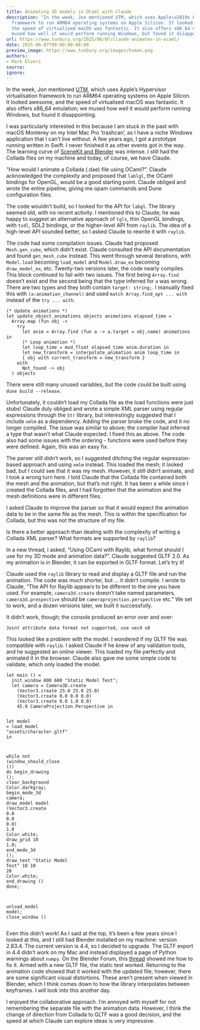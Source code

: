 ```yaml
---
title: Animating 3D models in OCaml with Claude
description: "In the week, Jon mentioned UTM, which uses Apple\u2019s Hypervisor virtualisation
  framework to run ARM64 operating systems on Apple Silicon. It looked awesome, and
  the speed of virtualised macOS was fantastic. It also offers x86_64 emulation; we
  mused how well it would perform running Windows, but found it disappointing."
url: https://www.tunbury.org/2025/06/07/claude-animates-in-ocaml/
date: 2025-06-07T00:00:00-00:00
preview_image: https://www.tunbury.org/images/human.png
authors:
- Mark Elvers
source:
ignore:
---
```


<p>In the week, Jon mentioned <a href="https://mac.getutm.app">UTM</a>, which uses Apple’s Hypervisor virtualisation framework to run ARM64 operating systems on Apple Silicon. It looked awesome, and the speed of virtualised macOS was fantastic. It also offers x86_64 emulation; we mused how well it would perform running Windows, but found it disappointing.</p>

<p>I was particularly interested in this because I am stuck in the past with macOS Monterey on my Intel Mac Pro ‘trashcan’, as I have a niche Windows application that I can’t live without. A few years ago, I got a prototype running written in Swift. I never finished it as other events got in the way. The learning curve of <a href="https://youtu.be/8Jb3v2HRv_E">SceneKit and Blender</a> was intense. I still had the Collada files on my machine and today, of course, we have Claude.</p>

<p>“How would I animate a Collada (.dae) file using OCaml?”. Claude acknowledged the complexity and proposed that <code class="language-plaintext highlighter-rouge">lablgl</code>, the OCaml bindings for OpenGL, would be a good starting point. Claude obliged and wrote the entire pipeline, giving me opam commands and Dune configuration files.</p>

<p>The code wouldn’t build, so I looked for the API for <code class="language-plaintext highlighter-rouge">labgl</code>. The library seemed old, with no recent activity. I mentioned this to Claude; he was happy to suggest an alternative approach of <code class="language-plaintext highlighter-rouge">tgls</code>, thin OpenGL bindings, with <code class="language-plaintext highlighter-rouge">tsdl</code>, SDL2 bindings, or the higher-level API from <code class="language-plaintext highlighter-rouge">raylib</code>. The idea of a high-level API sounded better, so I asked Claude to rewrite it with <code class="language-plaintext highlighter-rouge">raylib</code>.</p>

<p>The code had some compilation issues. Claude had proposed <code class="language-plaintext highlighter-rouge">Mesh.gen_cube</code>, which didn’t exist. Claude consulted the API documentation and found <code class="language-plaintext highlighter-rouge">gen_mesh_cube</code> instead. This went through several iterations, with <code class="language-plaintext highlighter-rouge">Model.load</code> becoming <code class="language-plaintext highlighter-rouge">load_model</code> and <code class="language-plaintext highlighter-rouge">Model.draw_ex</code> becoming <code class="language-plaintext highlighter-rouge">draw_model_ex</code>, etc. Twenty-two versions later, the code nearly compiles. This block continued to fail with two issues. The first being <code class="language-plaintext highlighter-rouge">Array.find</code> doesn’t exist and the second being that the type inferred for <code class="language-plaintext highlighter-rouge">a</code> was wrong. There are two types and they both contain <code class="language-plaintext highlighter-rouge">target: string;</code>. I manually fixed this with <code class="language-plaintext highlighter-rouge">(a:animation_channel)</code> and used <code class="language-plaintext highlighter-rouge">match Array.find_opt ... with</code> instead of the <code class="language-plaintext highlighter-rouge">try ... with</code>.</p>

<div class="language-ocaml highlighter-rouge"><div class="highlight"><pre class="highlight"><code><span class="c">(* Update animations *)</span>
<span class="k">let</span> <span class="n">update_object_animations</span> <span class="n">objects</span> <span class="n">animations</span> <span class="n">elapsed_time</span> <span class="o">=</span>
  <span class="nn">Array</span><span class="p">.</span><span class="n">map</span> <span class="p">(</span><span class="k">fun</span> <span class="n">obj</span> <span class="o">-&gt;</span>
    <span class="k">try</span>
      <span class="k">let</span> <span class="n">anim</span> <span class="o">=</span> <span class="nn">Array</span><span class="p">.</span><span class="n">find</span> <span class="p">(</span><span class="k">fun</span> <span class="n">a</span> <span class="o">-&gt;</span> <span class="n">a</span><span class="o">.</span><span class="n">target</span> <span class="o">=</span> <span class="n">obj</span><span class="o">.</span><span class="n">name</span><span class="p">)</span> <span class="n">animations</span> <span class="k">in</span>
      <span class="c">(* Loop animation *)</span>
      <span class="k">let</span> <span class="n">loop_time</span> <span class="o">=</span> <span class="n">mod_float</span> <span class="n">elapsed_time</span> <span class="n">anim</span><span class="o">.</span><span class="n">duration</span> <span class="k">in</span>
      <span class="k">let</span> <span class="n">new_transform</span> <span class="o">=</span> <span class="n">interpolate_animation</span> <span class="n">anim</span> <span class="n">loop_time</span> <span class="k">in</span>
      <span class="p">{</span> <span class="n">obj</span> <span class="k">with</span> <span class="n">current_transform</span> <span class="o">=</span> <span class="n">new_transform</span> <span class="p">}</span>
    <span class="k">with</span>
      <span class="nc">Not_found</span> <span class="o">-&gt;</span> <span class="n">obj</span>
  <span class="p">)</span> <span class="n">objects</span>
</code></pre></div></div>

<p>There were still many unused variables, but the code could be built using <code class="language-plaintext highlighter-rouge">dune build --release</code>.</p>

<p>Unfortunately, it couldn’t load my Collada file as the load functions were just stubs! Claude duly obliged and wrote a simple XML parser using regular expressions through the <code class="language-plaintext highlighter-rouge">Str</code> library, but interestingly suggested that I include <code class="language-plaintext highlighter-rouge">xmlm</code> as a dependency. Adding the parser broke the code, and it no longer compiled. The issue was similar to above; the compiler had inferred a type that wasn’t what Claude expected. I fixed this as above. The code also had some issues with the ordering - functions were used before they were defined. Again, this was an easy fix.</p>

<p>The parser still didn’t work, so I suggested ditching the regular expression-based approach and using <code class="language-plaintext highlighter-rouge">xmlm</code> instead. This loaded the mesh; it looked bad, but I could see that it was my mesh. However, it still didn’t animate, and I took a wrong turn here. I told Claude that the Collada file contained both the mesh and the animation, but that’s not right. It has been a while since I created the Collada files, and I had forgotten that the animation and the mesh definitions were in different files.</p>

<p>I asked Claude to improve the parser so that it would expect the animation data to be in the same file as the mesh. This is within the specification for Collada, but this was not the structure of my file.</p>

<p>Is there a better approach than dealing with the complexity of writing a Collada XML parser? What formats are supported by <code class="language-plaintext highlighter-rouge">raylib</code>?</p>

<p>In a new thread, I asked, “Using OCaml with Raylib, what format should I use for my 3D mode and animation data?”. Claude suggested GLTF 2.0. As my animation is in Blender, it can be exported in GLTF format. Let’s try it!</p>

<p>Claude used the <code class="language-plaintext highlighter-rouge">raylib</code> library to read and display a GLTF file and run the animation. The code was much shorter, but … it didn’t compile. I wrote to Claude, “The API for Raylib appears to be different to the one you have used. For example, <code class="language-plaintext highlighter-rouge">camera3d.create</code> doesn’t take named parameters, <code class="language-plaintext highlighter-rouge">camera3d.prespective</code> should be <code class="language-plaintext highlighter-rouge">cameraprojection.perspective</code> etc.”  We set to work, and a dozen versions later, we built it successfully.</p>

<p>It didn’t work, though; the console produced an error over and over:</p>

<div class="language-plaintext highlighter-rouge"><div class="highlight"><pre class="highlight"><code>Joint attribute data format not supported, use vec4 u8
</code></pre></div></div>

<p>This looked like a problem with the model. I wondered if my GLTF file was compatible with <code class="language-plaintext highlighter-rouge">raylib</code>. I asked Claude if he knew of any validation tools, and he suggested an online viewer. This loaded my file perfectly and animated it in the browser. Claude also gave me some simple code to validate, which only loaded the model.</p>

<div class="language-ocaml highlighter-rouge"><div class="highlight"><pre class="highlight"><code><span class="k">let</span> <span class="n">main</span> <span class="bp">()</span> <span class="o">=</span>
  <span class="n">init_window</span> <span class="mi">800</span> <span class="mi">600</span> <span class="s2">"Static Model Test"</span><span class="p">;</span>
  <span class="k">let</span> <span class="n">camera</span> <span class="o">=</span> <span class="nn">Camera3D</span><span class="p">.</span><span class="n">create</span>
    <span class="p">(</span><span class="nn">Vector3</span><span class="p">.</span><span class="n">create</span> <span class="mi">25</span><span class="o">.</span><span class="mi">0</span> <span class="mi">25</span><span class="o">.</span><span class="mi">0</span> <span class="mi">25</span><span class="o">.</span><span class="mi">0</span><span class="p">)</span>
    <span class="p">(</span><span class="nn">Vector3</span><span class="p">.</span><span class="n">create</span> <span class="mi">0</span><span class="o">.</span><span class="mi">0</span> <span class="mi">0</span><span class="o">.</span><span class="mi">0</span> <span class="mi">0</span><span class="o">.</span><span class="mi">0</span><span class="p">)</span>
    <span class="p">(</span><span class="nn">Vector3</span><span class="p">.</span><span class="n">create</span> <span class="mi">0</span><span class="o">.</span><span class="mi">0</span> <span class="mi">1</span><span class="o">.</span><span class="mi">0</span> <span class="mi">0</span><span class="o">.</span><span class="mi">0</span><span class="p">)</span>
    <span class="mi">45</span><span class="o">.</span><span class="mi">0</span> <span class="nn">CameraProjection</span><span class="p">.</span><span class="nc">Perspective</span> <span class="k">in</span>

  <span class="k">let</span> <span class="n">model</span> <span class="o">=</span> <span class="n">load_model</span> <span class="s2">"assets/character.gltf"</span> <span class="k">in</span>

  <span class="k">while</span> <span class="n">not</span> <span class="p">(</span><span class="n">window_should_close</span> <span class="bp">()</span><span class="p">)</span> <span class="k">do</span>
    <span class="n">begin_drawing</span> <span class="bp">()</span><span class="p">;</span>
    <span class="n">clear_background</span> <span class="nn">Color</span><span class="p">.</span><span class="n">darkgray</span><span class="p">;</span>
    <span class="n">begin_mode_3d</span> <span class="n">camera</span><span class="p">;</span>
    <span class="n">draw_model</span> <span class="n">model</span> <span class="p">(</span><span class="nn">Vector3</span><span class="p">.</span><span class="n">create</span> <span class="mi">0</span><span class="o">.</span><span class="mi">0</span> <span class="mi">0</span><span class="o">.</span><span class="mi">0</span> <span class="mi">0</span><span class="o">.</span><span class="mi">0</span><span class="p">)</span> <span class="mi">1</span><span class="o">.</span><span class="mi">0</span> <span class="nn">Color</span><span class="p">.</span><span class="n">white</span><span class="p">;</span>
    <span class="n">draw_grid</span> <span class="mi">10</span> <span class="mi">1</span><span class="o">.</span><span class="mi">0</span><span class="p">;</span>
    <span class="n">end_mode_3d</span> <span class="bp">()</span><span class="p">;</span>
    <span class="n">draw_text</span> <span class="s2">"Static Model Test"</span> <span class="mi">10</span> <span class="mi">10</span> <span class="mi">20</span> <span class="nn">Color</span><span class="p">.</span><span class="n">white</span><span class="p">;</span>
    <span class="n">end_drawing</span> <span class="bp">()</span>
  <span class="k">done</span><span class="p">;</span>

  <span class="n">unload_model</span> <span class="n">model</span><span class="p">;</span>
  <span class="n">close_window</span> <span class="bp">()</span>
</code></pre></div></div>

<p>Even this didn’t work! As I said at the top, it’s been a few years since I looked at this, and I still had Blender installed on my machine: version 2.83.4. The current version is 4.4, so I decided to upgrade. The GLTF export in 4.4 didn’t work on my Mac and instead displayed a page of Python warnings about <code class="language-plaintext highlighter-rouge">numpy</code>. On the Blender Forum, this <a href="https://blenderartists.org/t/multiple-addons-giving-numpy-errors-blender-4-4-mac/1590436/2">thread</a> showed me how to fix it. Armed with a new GLTF file, the static test worked. Returning to the animation code showed that it worked with the updated file; however, there are some significant visual distortions. These aren’t present when viewed in Blender, which I think comes down to how the library interpolates between keyframes. I will look into this another day.</p>

<p>I enjoyed the collaborative approach. I’m annoyed with myself for not remembering the separate file with the animation data. However, I think the change of direction from Collada to GLTF was a good decision, and the speed at which Claude can explore ideas is very impressive.</p>
